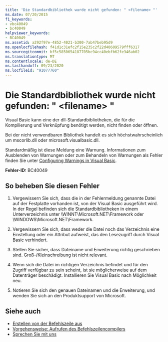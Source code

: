 ```yaml
---
title: 'Die Standardbibliothek wurde nicht gefunden: " <filename> "'
ms.date: 07/20/2015
f1_keywords:
- vbc40049
- bc40049
helpviewer_keywords:
- BC40049
ms.assetid: a292f97e-4852-4021-b300-7ab47beb95d9
ms.openlocfilehash: f41d1c31efc2f15e235c2f22d40609579fff6317
ms.sourcegitcommit: bf5c5850654187705bc94cc40ebfb62fe346ab02
ms.translationtype: MT
ms.contentlocale: de-DE
ms.lasthandoff: 09/23/2020
ms.locfileid: "91077760"
---
```

# <a name="could-not-find-standard-library-filename"></a>Die Standardbibliothek wurde nicht gefunden: " \<filename> "

Visual Basic kann eine der dll-Standardbibliotheken, die für die Kompilierung und Verknüpfung benötigt werden, nicht finden oder öffnen.  
  
 Bei der nicht verwendbaren Bibliothek handelt es sich höchstwahrscheinlich um mscorlib.dll oder microsoft.visualbasic.dll.  
  
 Standardmäßig ist diese Meldung eine Warnung. Informationen zum Ausblenden von Warnungen oder zum Behandeln von Warnungen als Fehler finden Sie unter [Configuring Warnings in Visual Basic](/visualstudio/ide/configuring-warnings-in-visual-basic).  
  
 **Fehler-ID:** BC40049  
  
## <a name="to-correct-this-error"></a>So beheben Sie diesen Fehler  
  
1. Vergewissern Sie sich, dass die in der Fehlermeldung genannte Datei auf der Festplatte vorhanden ist, von der Visual Basic ausgeführt wird. In der Regel befinden sich die Standardbibliotheken in einem Unterverzeichnis unter \WINNT\Microsoft.NET\Framework oder \WINDOWS\Microsoft.NET\Framework.  
  
2. Vergewissern Sie sich, dass weder die Datei noch das Verzeichnis eine Einstellung oder ein Attribut aufweist, das den Lesezugriff durch Visual Basic verhindert.  
  
3. Stellen Sie sicher, dass Dateiname und Erweiterung richtig geschrieben sind. Groß-/Kleinschreibung ist nicht relevant.  
  
4. Wenn sich die Datei im richtigen Verzeichnis befindet und für den Zugriff verfügbar zu sein scheint, ist sie möglicherweise auf dem Datenträger beschädigt. Installieren Sie Visual Basic nach Möglichkeit neu.  
  
5. Notieren Sie sich den genauen Dateinamen und die Erweiterung, und wenden Sie sich an den Produktsupport von Microsoft.  
  
## <a name="see-also"></a>Siehe auch

- [Erstellen von der Befehlszeile aus](../reference/command-line-compiler/building-from-the-command-line.md)
- [Vorgehensweise: Aufrufen des Befehlszeilencompilers](../reference/command-line-compiler/how-to-invoke-the-command-line-compiler.md)
- [Sprechen Sie mit uns](/visualstudio/ide/feedback-options)
